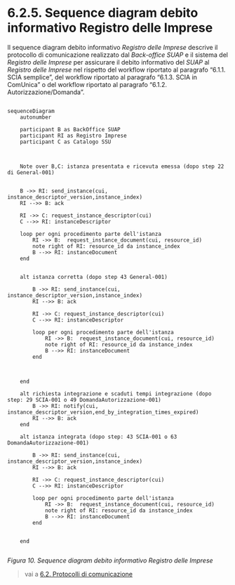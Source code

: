 # 6.2.5. Sequence diagram debito informativo Registro delle Imprese

Il sequence diagram debito informativo *Registro delle Imprese* descrive il protocollo di comunicazione realizzato dal *Back-office SUAP* e il sistema del *Registro delle Imprese* per assicurare il debito informativo del *SUAP* al *Registro delle Imprese* nel rispetto del workflow riportato al paragrafo “6.1.1. SCIA semplice”, del workflow riportato al paragrafo “6.1.3. SCIA in ComUnica” o del workflow riportato al paragrafo “6.1.2. Autorizzazione/Domanda”.


```mermaid

sequenceDiagram
    autonumber
    
    participant B as BackOffice SUAP  
    participant RI as Registro Imprese   
    participant C as Catalogo SSU  

   
   
    Note over B,C: istanza presentata e ricevuta emessa (dopo step 22 di General-001)
    

    B ->> RI: send_instance(cui, instance_descriptor_version,instance_index)
    RI -->> B: ack
    
    RI ->> C: request_instance_descriptor(cui)
	C -->> RI: instanceDescriptor
    
    loop per ogni procedimento parte dell'istanza
        RI ->> B:  request_instance_document(cui, resource_id)
        note right of RI: resource_id da instance_index
        B -->> RI: instanceDocument
    end
    

    alt istanza corretta (dopo step 43 General-001)

        B ->> RI: send_instance(cui, instance_descriptor_version,instance_index)
        RI -->> B: ack
    
        RI ->> C: request_instance_descriptor(cui)
        C -->> RI: instanceDescriptor
        
        loop per ogni procedimento parte dell'istanza
            RI ->> B:  request_instance_document(cui, resource_id)
            note right of RI: resource_id da instance_index
            B -->> RI: instanceDocument
        end



    end

    alt richiesta integrazione e scaduti tempi integrazione (dopo step: 29 SCIA-001 o 49 DomandaAutorizzazione-001)
        B ->> RI: notify(cui, instance_descriptor_version,end_by_integration_times_expired)
        RI -->> B: ack
    end

    alt istanza integrata (dopo step: 43 SCIA-001 o 63 DomandaAutorizzazione-001)

        B ->> RI: send_instance(cui, instance_descriptor_version,instance_index)
        RI -->> B: ack
    
        RI ->> C: request_instance_descriptor(cui)
        C -->> RI: instanceDescriptor
        
        loop per ogni procedimento parte dell'istanza
            RI ->> B:  request_instance_document(cui, resource_id)
            note right of RI: resource_id da instance_index
            B -->> RI: instanceDocument
        end


    end


```

*Figura 10. Sequence diagram debito informativo Registro delle Imprese*

> vai a [6.2. Protocolli di comunicazione](06_02.md)